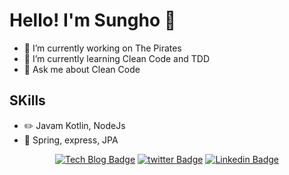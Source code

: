 Hello! I'm Sungho :wave:
===========


 -  💼 I’m currently working on The Pirates
 - :book: I’m currently learning Clean Code and TDD
 - 💬 Ask me about Clean Code

## SKills
 - :pencil2: Javam Kotlin, NodeJs
 - :hammer: Spring, express, JPA


<div align=center>     
 
[![Tech Blog Badge](http://img.shields.io/badge/-Tech%20blog-black?style=flat-square&logo=github)](http://star-ho.github.io) [![twitter Badge](https://img.shields.io/badge/twitter-1DA1F2?logo=twitter&logoColor=white)](http://twitter.com/@starho20) [![Linkedin Badge](https://img.shields.io/badge/LinkedIn-1DA1F2?logo=LinkedIn&logoColor=white)](https://www.linkedin.com/in/starho/0)
 
</div>
